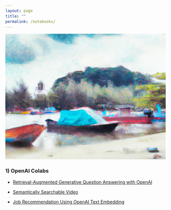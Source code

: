 ```yaml
---
layout: page
title: ""
permalink: /notebooks/
---
```


![](../images/mountain_boat_oil_painting.png "Generated by DALL·E with a prompt moutain, see, boat, oil painting")

### 1) OpenAI Colabs

- [Retrieval-Augmented Generative Question Answering with OpenAI](https://github.com/YaserMarey/my_openai_colab/tree/master/retrieval_augmented_generative_qa)
  
- [Semantically Searchable Video](https://github.com/YaserMarey/my_openai_colab/tree/master/semantically_searchable_video)

- [Job Recommendation Using OpenAI Text Embedding](https://github.com/YaserMarey/my_openai_colab/blob/master/job_recommendation/job_recommendation_using_openai_text_embedding_ada_002.ipynb)

